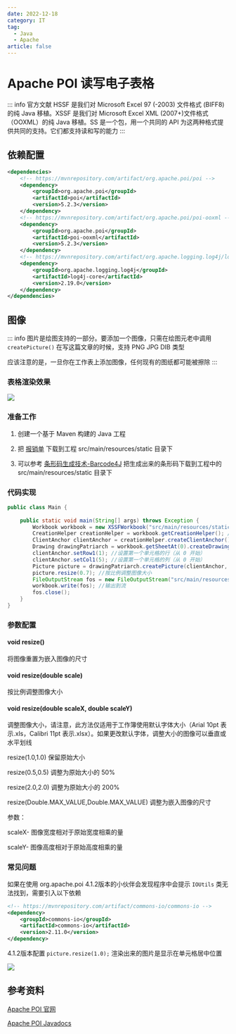 ```yaml
---
date: 2022-12-18
category: IT
tag:
  - Java
  - Apache
article: false
---
```


# Apache POI 读写电子表格

<!-- more -->

::: info 官方文献
HSSF 是我们对 Microsoft Excel 97 (-2003) 文件格式 (BIFF8) 的纯 Java 移植。XSSF 是我们对 Microsoft Excel XML (2007+)文件格式（OOXML）的纯 Java 移植。SS 是一个包，用一个共同的 API 为这两种格式提供共同的支持。它们都支持读和写的能力
:::

## 依赖配置

```xml
<dependencies>
    <!-- https://mvnrepository.com/artifact/org.apache.poi/poi -->
    <dependency>
        <groupId>org.apache.poi</groupId>
        <artifactId>poi</artifactId>
        <version>5.2.3</version>
    </dependency>
    <!-- https://mvnrepository.com/artifact/org.apache.poi/poi-ooxml -->
    <dependency>
        <groupId>org.apache.poi</groupId>
        <artifactId>poi-ooxml</artifactId>
        <version>5.2.3</version>
    </dependency>
    <!-- https://mvnrepository.com/artifact/org.apache.logging.log4j/log4j-core -->
    <dependency>
        <groupId>org.apache.logging.log4j</groupId>
        <artifactId>log4j-core</artifactId>
        <version>2.19.0</version>
    </dependency>
</dependencies>
```

## 图像

::: info
图片是绘图支持的一部分。要添加一个图像，只需在绘图元老中调用 `createPicture()` 在写这篇文章的时候，支持 PNG JPG DIB 类型

应该注意的是，一旦你在工作表上添加图像，任何现有的图纸都可能被擦除
:::

### 表格渲染效果

![](https://img.sherry4869.com/blog/it/apache/poi/poi-excel/img.png)

### 准备工作

1. 创建一个基于 Maven 构建的 Java 工程

2. 把 [报销单](https://img.sherry4869.com/blog/it/apache/poi/poi-excel/%E6%8A%A5%E9%94%80%E5%8D%95.xlsx) 下载到工程 src/main/resources/static 目录下

3. 可以参考 [条形码生成技术-Barcode4J](/it/java/barcode/barcode4j/) 把生成出来的条形码下载到工程中的 src/main/resources/static 目录下

### 代码实现

```java
public class Main {
    
    public static void main(String[] args) throws Exception {
        Workbook workbook = new XSSFWorkbook("src/main/resources/static/报销单.xlsx"); //新建工作薄
        CreationHelper creationHelper = workbook.getCreationHelper(); //一个处理实例化具体类的对象，它是HSSF和XSSF所需的各种实例。绕过Java中的一个限制，即我们不能在接口或抽象类上有静态方法。这允许你为一个给定的接口获得适当的类，而不必担心你是否在处理HSSF或XSSF
        ClientAnchor clientAnchor = creationHelper.createClientAnchor(); //创建客户端锚点。使用此对象在图纸中定位绘图对象
        Drawing drawingPatriarch = workbook.getSheetAt(0).createDrawingPatriarch(); //创建最高级别的绘图元老用来添加图形或图表，请注意，这通常会产生删除该工作表上任何现有绘图的效果
        clientAnchor.setRow1(1); //设置第一个单元格的行（从 0 开始）
        clientAnchor.setCol1(5); //设置第一个单元格的列（从 0 开始）
        Picture picture = drawingPatriarch.createPicture(clientAnchor, workbook.addPicture(IOUtils.toByteArray(new FileInputStream("src/main/resources/static/barcode.png")), Workbook.PICTURE_TYPE_PNG)); //创建图片
        picture.resize(0.7); //按比例调整图像大小
        FileOutputStream fos = new FileOutputStream("src/main/resources/static/报销单导出.xlsx");
        workbook.write(fos); //输出到流
        fos.close();
    }
}
```

### 参数配置

#### void resize()

将图像重置为嵌入图像的尺寸

#### void resize(double scale)

按比例调整图像大小

#### void resize(double scaleX, double scaleY)

调整图像大小，请注意，此方法仅适用于工作簿使用默认字体大小（Arial 10pt 表示.xls，Calibri 11pt 表示.xlsx）。如果更改默认字体，调整大小的图像可以垂直或水平划线

resize(1.0,1.0) 保留原始大小

resize(0.5,0.5) 调整为原始大小的 50%

resize(2.0,2.0) 调整为原始大小的 200%

resize(Double.MAX_VALUE,Double.MAX_VALUE) 调整为嵌入图像的尺寸

参数：

scaleX- 图像宽度相对于原始宽度相乘的量

scaleY- 图像高度相对于原始高度相乘的量

### 常见问题

如果在使用 org.apache.poi 4.1.2版本的小伙伴会发现程序中会提示 `IOUtils` 类无法找到，需要引入以下依赖

```xml
<!-- https://mvnrepository.com/artifact/commons-io/commons-io -->
<dependency>
    <groupId>commons-io</groupId>
    <artifactId>commons-io</artifactId>
    <version>2.11.0</version>
</dependency>
```

4.1.2版本配置 `picture.resize(1.0);` 渲染出来的图片是显示在单元格居中位置

![](https://img.sherry4869.com/blog/it/apache/poi/poi-excel/img_1.png)

## 参考资料

[Apache POI 官网](https://poi.apache.org/index.html)

[Apache POI Javadocs](https://poi.apache.org/apidocs/index.html)